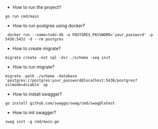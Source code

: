 * How to run the project?
```azure
go run cmd/main
```
* How to run postgres using docker?
```azure
 docker run --name=todo-db -e POSTGRES_PASSWORD='your_password' -p 5436:5432 -d --rm postgres
```
* How to create migrate?
```azure
migrate create -ext sql -dir ./schema -seq init
```
* How to run migrate?
```azure
migrate -path ./schema -database 'postgres://postgres:your_password@localhost:5436/postgres?sslmode=disable' up 
```
* How to install swagger?
```azure
go install github.com/swaggo/swag/cmd/swag@latest
```
* How to init swagger?
```azure
swag init -g cmd/main.go 
```